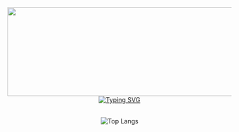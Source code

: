 <!-- pet -->
<div align="center">
  <a href="https://github.com/devxb/gitanimals">
    <img src="https://render.gitanimals.org/lines/{deepInTheWoodz}?pet-id=1" width="1000" height="200"/>
  </a>
</div>


<!-- title logo -->
<div align="center">
  <a href="https://git.io/typing-svg">
    <img src="https://readme-typing-svg.demolab.com?font=Bitcount+Prop+Single&size=32&duration=3000&pause=1000&color=00CCFF&background=000000F8&center=true&vCenter=true&width=600&height=80&lines=It's+me%2C+YOUNGHYUN" alt="Typing SVG" />
  </a>
</div>

<br>

<div align="center">
  
![Top Langs](https://github-readme-stats.vercel.app/api/top-langs/?username=deepInTheWoodz)

</div>
